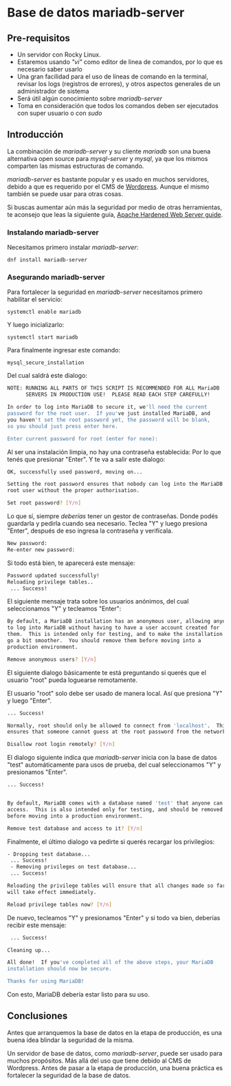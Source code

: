# Base de datos mariadb-server

## Pre-requisitos

* Un servidor con Rocky Linux.
* Estaremos usando _"vi"_ como editor de linea de comandos, por lo que es necesario saber usarlo
* Una gran facilidad para el uso de líneas de comando en la terminal, revisar los logs (registros de errores), y otros aspectos generales de un administrador de sistema
* Será útil algún conocimiento sobre _mariadb-server_
* Toma en consideración que todos los comandos deben ser ejecutados con super usuario o con _sudo_

## Introducción

La combinación de _mariadb-server_ y su cliente _mariadb_ son una buena alternativa open source para _mysql-server_ y _mysql_, ya que los mismos comparten las mismas estructuras de comando.

_mariadb-server_ es bastante popular y es usado en muchos servidores, debido a que es requerido por el CMS de [Wordpress](https://es.wordpress.org/). Aunque el mismo también se puede usar para otras cosas.

Si buscas aumentar aún más la seguridad por medio de otras herramientas, te aconsejo que leas la siguiente guía, [Apache Hardened Web Server guide](apache_hardened_webserver/index.md).

### Instalando mariadb-server

Necesitamos primero instalar _mariadb-server_:

`dnf install mariadb-server`

### Asegurando mariadb-server

Para fortalecer la seguridad en _mariadb-server_ necesitamos primero habilitar el servicio:

`systemctl enable mariadb`

Y luego inicializarlo:

`systemctl start mariadb`

Para finalmente ingresar este comando:

`mysql_secure_installation`

Del cual saldrá este dialogo:

```bash
NOTE: RUNNING ALL PARTS OF THIS SCRIPT IS RECOMMENDED FOR ALL MariaDB
      SERVERS IN PRODUCTION USE!  PLEASE READ EACH STEP CAREFULLY!

In order to log into MariaDB to secure it, we'll need the current
password for the root user.  If you've just installed MariaDB, and
you haven't set the root password yet, the password will be blank,
so you should just press enter here.

Enter current password for root (enter for none): 
```

Al ser una instalación limpia, no hay una contraseña establecida: Por lo que tenés que presionar "Enter". Y te va a salir este dialogo:

```bash
OK, successfully used password, moving on...

Setting the root password ensures that nobody can log into the MariaDB
root user without the proper authorisation.

Set root password? [Y/n] 
```

Lo que sí, siempre _deberías_ tener un gestor de contraseñas. Donde podés guardarla y pedirla cuando sea necesario.
Teclea "Y" y luego presiona "Enter", después de eso ingresa la contraseña y verifícala.

```bash
New password: 
Re-enter new password:
```

Si todo está bien, te aparecerá este mensaje:

```bash
Password updated successfully!
Reloading privilege tables..
 ... Success!
```

El siguiente mensaje trata sobre los usuarios anónimos, del cual seleccionamos "Y" y tecleamos "Enter":

```bash
By default, a MariaDB installation has an anonymous user, allowing anyone
to log into MariaDB without having to have a user account created for
them.  This is intended only for testing, and to make the installation
go a bit smoother.  You should remove them before moving into a
production environment.

Remove anonymous users? [Y/n] 
```

El siguiente dialogo básicamente te está preguntando si querés que el usuario "root" pueda loguearse remotamente.

El usuario "root" solo debe ser usado de manera local. Así que presiona "Y" y luego "Enter".

```bash
... Success!

Normally, root should only be allowed to connect from 'localhost'.  This
ensures that someone cannot guess at the root password from the network.

Disallow root login remotely? [Y/n]
```

El dialogo siguiente indica que _mariadb-server_ inicia con la base de datos "test" automáticamente para usos de prueba, del cual seleccionamos "Y" y presionamos "Enter".

```bash
... Success!


By default, MariaDB comes with a database named 'test' that anyone can
access.  This is also intended only for testing, and should be removed
before moving into a production environment.

Remove test database and access to it? [Y/n] 
```

Finalmente, el último dialogo va pedirte si querés recargar los privilegios:

```bash
- Dropping test database...
 ... Success!
 - Removing privileges on test database...
 ... Success!

Reloading the privilege tables will ensure that all changes made so far
will take effect immediately.

Reload privilege tables now? [Y/n] 
```

De nuevo, tecleamos "Y" y presionamos "Enter" y si todo va bien, deberías recibir este mensaje:

```bash
 ... Success!

Cleaning up...

All done!  If you've completed all of the above steps, your MariaDB
installation should now be secure.

Thanks for using MariaDB!
```

Con esto, MariaDB debería estar listo para su uso.

## Conclusiones

Antes que arranquemos la base de datos en la etapa de producción, es una buena idea blindar la seguridad de la misma.

Un servidor de base de datos, como _mariadb-server_, puede ser usado para muchos propósitos. Más allá del uso que tiene debido al CMS de Wordpress. Antes de pasar a la etapa de producción, una buena práctica es fortalecer la seguridad de la base de datos.